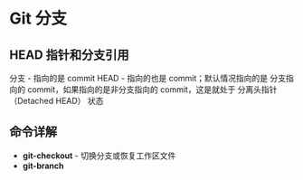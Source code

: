 # Git 分支

## HEAD 指针和分支引用

分支 - 指向的是 commit
HEAD - 指向的也是 commit；默认情况指向的是 分支指向的 commit，如果指向的是非分支指向的 commit，这是就处于 分离头指针（Detached HEAD） 状态

## 命令详解

* **git-checkout** - 切换分支或恢复工作区文件
* **git-branch**
